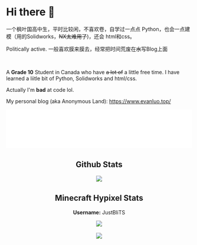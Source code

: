 # Hi there 👋

一个枫叶国高中生，平时比较闲，不喜欢卷，自学过一点点 Python，也会一点建模（用的Solidworks，~~NX太难用了~~)，还会 html和css。

Politically active. 一般喜欢膜来膜去，经常把时间荒废在~~水~~写Blog上面

&nbsp;

A **Grade 10** Student in Canada who have ~~a lot of~~ a little free time. I have learned a liitle bit of Python, Solidworks and html/css.



Actually I'm **bad** at code lol.
  
</p>


My personal blog (aka Anonymous Land): https://www.evanluo.top/


<p align="center"> 
  <a href="https://www.evanluo.top">
    <img src="https://raw.githubusercontent.com/EvanNotFound/EvanNotFound/main/AnonymousLand_neon_96px.svg">
  </a>
</p>



<h2 align="center">Github Stats</h1>

<p align="center"> 
  <img src="https://github-readme-stats.vercel.app/api?username=evannotfound&show_icons=true&theme=algolia&hide_border=1)](https://github.com/anuraghazra/github-readme-stats">
</p>

<h2 align="center">Minecraft Hypixel Stats</h1>

<p align="center"> 
  <b>Username:</b> JustBliTS
</p>


<p align="center"> 
</p>


<p align="center"> 
<img src="https://gen.plancke.io/exp/JustBliTS.png" width="500px">
</p>

<p align="center"> 
  <img src="https://hypixel.paniek.de/signature/9056c9b7f68e4382b3387bb8d90b5e6f/general-tooltip">
</p>

